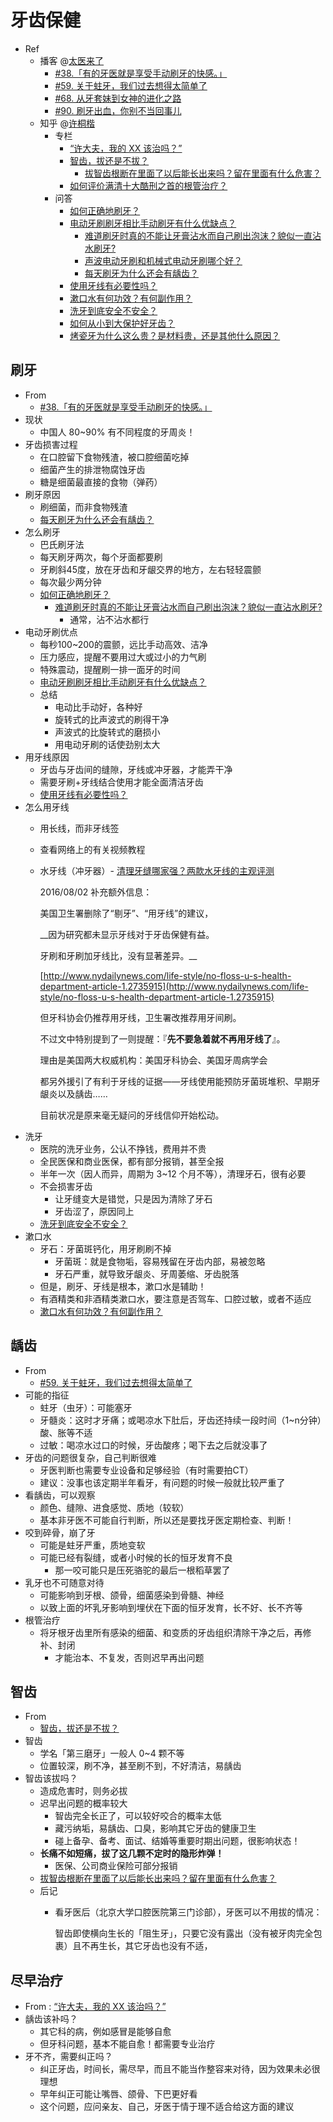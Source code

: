 # 牙齿保健

* Ref
  * 播客 @[太医来了](http://ipn.li/taiyilaile/)
    * [\#38.「有的牙医就是享受手动刷牙的快感。」](http://ipn.li/taiyilaile/38/)
    * [\#59. 关于蛀牙，我们过去想得太简单了](http://ipn.li/taiyilaile/59/)
    * [\#68. 从牙套妹到女神的进化之路](http://ipn.li/taiyilaile/68/)
    * [\#90. 刷牙出血，你别不当回事儿](http://ipn.li/taiyilaile/90/)
  * 知乎 @[许桐楷](https://www.zhihu.com/people/xu-tong-kai)
    * 专栏
      * [“许大夫，我的 XX 该治吗？”](https://zhuanlan.zhihu.com/p/20294475)
      * [智齿，拔还是不拔？](http://dxy.com/column/2630)
        * [拔智齿根断在里面了以后能长出来吗？留在里面有什么危害？](https://www.zhihu.com/question/38342913/answer/76016534)
      * [如何评价满清十大酷刑之首的根管治疗？](https://zhuanlan.zhihu.com/p/20457415)
    * 问答
      * [如何正确地刷牙？](https://www.zhihu.com/question/19785262/answer/36545057)
      * [电动牙刷刷牙相比手动刷牙有什么优缺点？](https://www.zhihu.com/question/19825877/answer/15856166)
        * [难道刷牙时真的不能让牙膏沾水而自己刷出泡沫？貌似一直沾水刷牙?](https://www.zhihu.com/question/20336202/answer/60711439)
        * [声波电动牙刷和机械式电动牙刷哪个好？](https://www.zhihu.com/question/19641783/answer/15855761)
        * [每天刷牙为什么还会有龋齿？](https://www.zhihu.com/question/30582839/answer/48625166)
      * [使用牙线有必要性吗？](https://www.zhihu.com/question/20842469/answer/44441538)
      * [漱口水有何功效？有何副作用？](https://www.zhihu.com/question/20368732/answer/16323210)
      * [洗牙到底安全不安全？](https://www.zhihu.com/question/21031894/answer/17017915)
      * [如何从小到大保护好牙齿？](https://www.zhihu.com/question/20632901/answer/15702825)
      * [烤瓷牙为什么这么贵？是材料贵，还是其他什么原因？](https://www.zhihu.com/question/30674383)

## 刷牙

* From
  * [\#38.「有的牙医就是享受手动刷牙的快感。」](http://ipn.li/taiyilaile/38/)
* 现状
  * 中国人 80~90% 有不同程度的牙周炎！
* 牙齿损害过程
  * 在口腔留下食物残渣，被口腔细菌吃掉
  * 细菌产生的排泄物腐蚀牙齿
  * 糖是细菌最直接的食物（弹药）
* 刷牙原因
  * 刷细菌，而非食物残渣
  * [每天刷牙为什么还会有龋齿？](https://www.zhihu.com/question/30582839/answer/48625166)
* 怎么刷牙
  * 巴氏刷牙法
  * 每天刷牙两次，每个牙面都要刷
  * 牙刷斜45度，放在牙齿和牙龈交界的地方，左右轻轻震颤
  * 每次最少两分钟
  * [如何正确地刷牙？](https://www.zhihu.com/question/19785262/answer/36545057)
    * [难道刷牙时真的不能让牙膏沾水而自己刷出泡沫？貌似一直沾水刷牙?](https://www.zhihu.com/question/20336202/answer/60711439)
      * 通常，沾不沾水都行
* 电动牙刷优点
  * 每秒100~200的震颤，远比手动高效、洁净
  * 压力感应，提醒不要用过大或过小的力气刷
  * 特殊震动，提醒刷一排一面牙的时间
  * [电动牙刷刷牙相比手动刷牙有什么优缺点？](https://www.zhihu.com/question/19825877/answer/15856166)
  * 总结
    * 电动比手动好，各种好
    * 旋转式的比声波式的刷得干净
    * 声波式的比旋转式的磨损小
    * 用电动牙刷的话使劲别太大
* 用牙线原因
  * 牙齿与牙齿间的缝隙，牙线或冲牙器，才能弄干净
  * 需要牙刷+牙线结合使用才能全面清洁牙齿
  * [使用牙线有必要性吗？](https://www.zhihu.com/question/20842469/answer/44441538)
* 怎么用牙线
  * 用长线，而非牙线签
  * 查看网络上的有关视频教程
  * 水牙线（冲牙器）- [清理牙缝哪家强？两款水牙线的主观评测](https://zhuanlan.zhihu.com/p/20475312)

      2016/08/02 补充额外信息：

      美国卫生署删除了“剔牙”、“用牙线”的建议，

      \_\_因为研究都未显示牙线对于牙齿保健有益。

      牙刷和牙刷加牙线比，没有显著差异。\_\_

      [http://www.nydailynews.com/life-style/no-floss-u-s-health-department-article-1.2735915](http://www.nydailynews.com/life-style/no-floss-u-s-health-department-article-1.2735915)

      但牙科协会仍推荐用牙线，卫生署改推荐用牙间刷。

      不过文中特别提到了一则提醒：『**先不要急着就不再用牙线了**』。

      理由是美国两大权威机构：美国牙科协会、美国牙周病学会

      都另外援引了有利于牙线的证据——牙线使用能预防牙菌斑堆积、早期牙龈炎以及龋齿……

      目前状况是原来毫无疑问的牙线信仰开始松动。
* 洗牙
  * 医院的洗牙业务，公认不挣钱，费用并不贵
  * 全民医保和商业医保，都有部分报销，甚至全报
  * 半年一次（因人而异，周期为 3~12 个月不等），清理牙石，很有必要
  * 不会损害牙齿
    * 让牙缝变大是错觉，只是因为清除了牙石
    * 牙齿涩了，原因同上
  * [洗牙到底安全不安全？](https://www.zhihu.com/question/21031894/answer/17017915)
* 漱口水
  * 牙石：牙菌斑钙化，用牙刷刷不掉
    * 牙菌斑：就是食物垢，容易残留在牙齿内部，易被忽略
    * 牙石严重，就导致牙龈炎、牙周萎缩、牙齿脱落
  * 但是，刷牙、牙线是根本，漱口水是辅助！
  * 有酒精类和非酒精类漱口水，要注意是否驾车、口腔过敏，或者不适应
  * [漱口水有何功效？有何副作用？](https://www.zhihu.com/question/20368732/answer/16323210)

## 龋齿

* From
  * [\#59. 关于蛀牙，我们过去想得太简单了](http://ipn.li/taiyilaile/59/)
* 可能的指征
  * 蛀牙（虫牙）：可能塞牙
  * 牙髓炎：这时才牙痛；或喝凉水下肚后，牙齿还持续一段时间（1~n分钟）酸、胀等不适
  * 过敏：喝凉水过口的时候，牙齿酸疼；喝下去之后就没事了
* 牙齿的问题很复杂，自己判断很难
  * 牙医判断也需要专业设备和足够经验（有时需要拍CT）
  * 建议：没事也该定期半年看牙，有问题的时候一般就比较严重了
* 看龋齿，可以观察
  * 颜色、缝隙、进食感觉、质地（较软）
  * 基本非牙医不可能自行判断，所以还是要找牙医定期检查、判断！
* 咬到碎骨，崩了牙
  * 可能是蛀牙严重，质地变软
  * 可能已经有裂缝，或者小时候的长的恒牙发育不良
    * 那一咬可能只是压死骆驼的最后一根稻草罢了
* 乳牙也不可随意对待
  * 可能影响到牙根、颌骨，细菌感染到骨髓、神经
  * 以致上面的坏乳牙影响到埋伏在下面的恒牙发育，长不好、长不齐等
* 根管治疗
  * 将牙根牙齿里所有感染的细菌、和变质的牙齿组织清除干净之后，再修补、封闭
    * 才能治本、不复发，否则迟早再出问题

## 智齿

* From
  * [智齿，拔还是不拔？](http://dxy.com/column/2630)
* 智齿
  * 学名「第三磨牙」一般人 0~4 颗不等
  * 位置较深，刷不净，甚至刷不到，不好清洁，易龋齿
* 智齿该拔吗？
  * 造成危害时，则务必拔
  * 迟早出问题的概率较大
    * 智齿完全长正了，可以较好咬合的概率太低
    * 藏污纳垢，易龋齿、口臭，影响其它牙齿的健康卫生
    * 碰上备孕、备考、面试、结婚等重要时期出问题，很影响状态！
  * **长痛不如短痛，拔了这几颗不定时的隐形炸弹！**
    * 医保、公司商业保险可部分报销
  * [拔智齿根断在里面了以后能长出来吗？留在里面有什么危害？](https://www.zhihu.com/question/38342913/answer/76016534)
  * 后记
    * 看牙医后（北京大学口腔医院第三门诊部），牙医可以不用拔的情况：

        智齿即使横向生长的「阻生牙」，只要它没有露出（没有被牙肉完全包裹）且不再生长，其它牙齿也没有不适，

## 尽早治疗

* From : [“许大夫，我的 XX 该治吗？”](https://zhuanlan.zhihu.com/p/20294475)
* 龋齿该补吗？
  * 其它科的病，例如感冒是能够自愈
  * 但牙科问题，基本不能自愈！都需要专业治疗
* 牙不齐，需要纠正吗？
  * 纠正牙齿，时间长，需尽早，而且不能当作整容来对待，因为效果未必很理想
  * 早年纠正可能让嘴唇、颌骨、下巴更好看
  * 这个问题，应问亲友、自己，牙医于情于理不适合给这方面的建议

